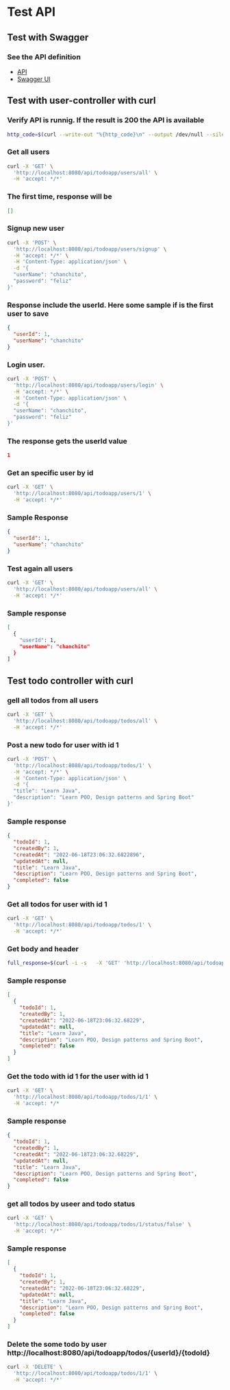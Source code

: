 # Test API

## Test with Swagger

### See the API definition
- [API](http://localhost:8080/api/todoapp/v3/api-docs/)
- [Swagger UI](http://localhost:8080/api/todoapp/swagger-ui.html)


## Test with  user-controller with curl

### Verify API is runnig.  If the result is 200 the API is available
```bash
http_code=$(curl --write-out "%{http_code}\n" --output /dev/null --silent   http://localhost:8080/api/todoapp/v3/api-docs) && echo $http_code
```


### Get all users
```bash
curl -X 'GET' \
  'http://localhost:8080/api/todoapp/users/all' \
  -H 'accept: */*'
```

### The first time, response will be
```json
[]
```

### Signup new user
```bash
curl -X 'POST' \
  'http://localhost:8080/api/todoapp/users/signup' \
  -H 'accept: */*' \
  -H 'Content-Type: application/json' \
  -d '{
  "userName": "chanchito",
  "password": "feliz"
}'
```

### Response include the userId. Here some sample if is the first user to save
```json
{
  "userId": 1,
  "userName": "chanchito"
}
```


### Login user.
```bash
curl -X 'POST' \
  'http://localhost:8080/api/todoapp/users/login' \
  -H 'accept: */*' \
  -H 'Content-Type: application/json' \
  -d '{
  "userName": "chanchito",
  "password": "feliz"
}'
```

### The response gets the userId value
```json
1
```

### Get an specific user by id
```bash
curl -X 'GET' \
  'http://localhost:8080/api/todoapp/users/1' \
  -H 'accept: */*'
```

### Sample Response
```json
{
  "userId": 1,
  "userName": "chanchito"
}
```

### Test again all users
```bash
curl -X 'GET' \
  'http://localhost:8080/api/todoapp/users/all' \
  -H 'accept: */*'
```

### Sample response
```bash
[
  {
    "userId": 1,
    "userName": "chanchito"
  }
]
```

## Test todo controller with curl


### gell all todos from all users
```bash
curl -X 'GET' \
  'http://localhost:8080/api/todoapp/todos/all' \
  -H 'accept: */*'
```

### Post a new todo for user with id 1
```bash
curl -X 'POST' \
  'http://localhost:8080/api/todoapp/todos/1' \
  -H 'accept: */*' \
  -H 'Content-Type: application/json' \
  -d '{
  "title": "Learn Java",
  "description": "Learn POO, Design patterns and Spring Boot"
}'
```

### Sample response
```json
{
  "todoId": 1,
  "createdBy": 1,
  "createdAt": "2022-06-18T23:06:32.6822896",
  "updatedAt": null,
  "title": "Learn Java",
  "description": "Learn POO, Design patterns and Spring Boot",
  "completed": false
}
```

### Get all todos for user with id 1
```bash
curl -X 'GET' \
  'http://localhost:8080/api/todoapp/todos/1' \
  -H 'accept: */*'
```

### Get body and header
```bash
full_response=$(curl -i -s   -X 'GET' 'http://localhost:8080/api/todoapp/todos/1')
```



### Sample response
```json
[
  {
    "todoId": 1,
    "createdBy": 1,
    "createdAt": "2022-06-18T23:06:32.68229",
    "updatedAt": null,
    "title": "Learn Java",
    "description": "Learn POO, Design patterns and Spring Boot",
    "completed": false
  }
]
```

### Get the todo with id 1 for the user with id 1
```bash
curl -X 'GET' \
  'http://localhost:8080/api/todoapp/todos/1/1' \
  -H 'accept: */*
```

### Sample response
```json
{
  "todoId": 1,
  "createdBy": 1,
  "createdAt": "2022-06-18T23:06:32.68229",
  "updatedAt": null,
  "title": "Learn Java",
  "description": "Learn POO, Design patterns and Spring Boot",
  "completed": false
}
```

### get all todos by useer and todo status
```bash
curl -X 'GET' \
  'http://localhost:8080/api/todoapp/todos/1/status/false' \
  -H 'accept: */*'
```

### Sample response
```json
[
  {
    "todoId": 1,
    "createdBy": 1,
    "createdAt": "2022-06-18T23:06:32.68229",
    "updatedAt": null,
    "title": "Learn Java",
    "description": "Learn POO, Design patterns and Spring Boot",
    "completed": false
  }
]
```

###  Delete the some todo by user  http://localhost:8080/api/todoapp/todos/{userId}/{todoId}
```bash
curl -X 'DELETE' \
  'http://localhost:8080/api/todoapp/todos/1/1' \
  -H 'accept: */*'
```